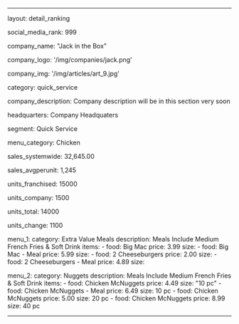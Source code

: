 ---

layout: detail_ranking 

social_media_rank: 999

company_name: "Jack in the Box"

company_logo: '/img/companies/jack.png'

company_img: '/img/articles/art_9.jpg'

category: quick_service

company_description: Company description will be in this section very soon

headquarters: Company Headquaters

segment: Quick Service

menu_category: Chicken

sales_systemwide: 32,645.00

sales_avgperunit: 1,245

units_franchised: 15000

units_company: 1500

units_total: 14000

units_change: 1100

menu_1:
  category: Extra Value Meals
  description: Meals Include Medium French Fries & Soft Drink
  items:
    - food: Big Mac
      price: 3.99
      size:
    - food: Big Mac - Meal
      price: 5.99
      size:
    - food: 2 Cheeseburgers
      price: 2.00
      size:
    - food: 2 Cheeseburgers - Meal
      price: 4.89
      size:

menu_2:
  category: Nuggets
  description: Meals Include Medium French Fries & Soft Drink
  items:
    - food: Chicken McNuggets
      price: 4.49
      size: "10 pc"
    - food: Chicken McNuggets - Meal
      price: 6.49
      size: 10 pc
    - food: Chicken McNuggets 
      price: 5.00
      size: 20 pc
    - food: Chicken McNuggets
      price: 8.99
      size: 40 pc

---